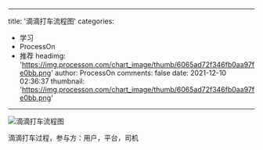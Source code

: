 
---
title: '滴滴打车流程图'
categories: 
 - 学习
 - ProcessOn
 - 推荐
headimg: 'https://img.processon.com/chart_image/thumb/6065ad72f346fb0aa97fe0bb.png'
author: ProcessOn
comments: false
date: 2021-12-10 02:36:37
thumbnail: 'https://img.processon.com/chart_image/thumb/6065ad72f346fb0aa97fe0bb.png'
---

<div>   
<img class="thumb" alt="滴滴打车流程图" src="https://img.processon.com/chart_image/thumb/6065ad72f346fb0aa97fe0bb.png" referrerpolicy="no-referrer">
<p>滴滴打车过程，参与方：用户，平台，司机</p>  
</div>
            